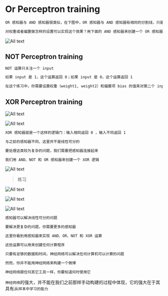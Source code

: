 # Or Perceptron training

```bash
OR 感知器与 AND 感知器很类似，在下图中，OR 感知器与 AND 感知器有相同的分割线，只是 OR 感知器分割线下移了一段距离

对权重或者偏置做怎样的设置可以实现这个效果？用下面的 AND 感知器来创建一个 OR 感知器
```

![All text](http://ww1.sinaimg.cn/large/dc05ba18gy1flwpf44587j20nl0b23zk.jpg)

## NOT Perceptron training

```bash
NOT 运算只关注一个 input

如果 input 是 1，这个运算返回 0；如果 input 是 0，这个运算返回 1

在这个练习中，你需要设置权重（weight1, weight2）和偏置项 bias 的值来对第二个 input 实现 NOT 运算，忽略第一个 input
```

## XOR Perceptron training

![All text](http://ww1.sinaimg.cn/large/dc05ba18gy1flwpwgawosj20je09zt8s.jpg)

![All text](http://ww1.sinaimg.cn/large/dc05ba18gy1flwpwgb4xpj20l40bodfw.jpg)

```bash
XOR 感知器就是一个这样的逻辑门：输入相同返回 0 ，输入不同返回 1

与之前的感知器不同，这里并不是线性可分的

要处理这类较为复杂的问题，我们需要把感知器连接起来

我们用 AND、NOT 和 OR 感知器来创建一个 XOR 逻辑
```

![All text](http://ww1.sinaimg.cn/large/dc05ba18gy1flwpz7jdtgj20o808o75o.jpg)

>练习

![All text](http://ww1.sinaimg.cn/large/dc05ba18gy1flwq1cjdmxj20nk0attaj.jpg)

![All text](http://ww1.sinaimg.cn/large/dc05ba18gy1flwq1q2hmgj20na08eq41.jpg)

![All text](http://ww1.sinaimg.cn/large/dc05ba18gy1flwq68upnxj20pd0h6aaj.jpg)

```bash
感知器可以解决线性可分的问题

要解决更复杂的问题，你需要更多的感知器

这里你看到用感知器来实现 AND、OR、NOT 和 XOR 运算

这些运算可以用来创建任何计算程序

只要有足够的数据和时间，神经网络可以解决任何计算机可以计算的问题

然而，你并不能用神经网络来构建一个微博

神经网络跟任何其它工具一样，你要知道何时使用它
```

`神经网络`的强大，并不能在我们之前那样手动构建的过程中体现，它的强大在于其具有从`样本中学习的能力`
